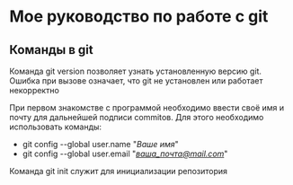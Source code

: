 # Мое руководство по работе с git
## Команды в git
Команда git version позволяет узнать установленную версию git. Ошибка при вызове означает, что git не установлен или работает некорректно

При первом знакомстве с программой необходимо ввести своё имя и почту для дальнейшей подписи commitов. Для этого необходимо использовать команды:
* git config --global user.name "*Ваше имя*"
* git config --global user.email "*ваша_почта@mail.com*"

Команда  git init служит для инициализации репозитория

